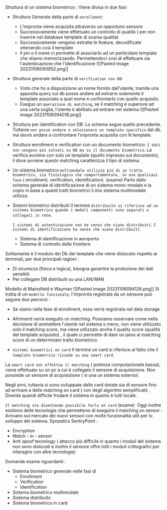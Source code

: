 Struttura di un sistema biometrico :
Viene divisa in due fasi:
- Struttura Generale della parte di `enrollment`:
	- L'impronta viene acquisita attraverso un opportuno sensore
	- Successivamente viene effettuato un controllo di qualità ( per non inserire nel database template di scarsa qualità)
	- Successivamente vengono estratte le feature, decodificate ottenendo così il template
	- Il pin o il nome ci permette di associarlo ad un particolare template che stiamo memorizzando. Permettendoci così di effettuare sia l'autenticazione che l'identificazione
	![[Pasted image 20231106093952.png]]
- Struttura generale della parte di `verification con DB`:
	- Visto che ho a disposizione un nome fornito dall'utente, tramite una apposita query sul db posso andare ad estrarre solamente il template associato a quel nome e confrontarlo con quello acquisito.
	- Eseguo un `operazione di matching`, se il matching è superiore ad una certa soglia, l'utente è abilitato ad entrare nel sistema
	![[Pasted image 20231106094018.png]]
- Struttura per identification con DB:
	Lo schema segue quello precedente. Tuttavia `non posso andare a selezionare un template specifico` dal db, ma dovrò andare a confrontare l'impronta acquisita con N template.
- Struttura enrollment e verification con un documento biometrico:
	`I dati non vengono più salvati su DB ma su il documento biometrico`.
	La verifica avviene con solo un template (quello impresso sul documento), il dove avviene questo matching caratterizza il tipo di sistema.
- Un sistema biometrico `multimodale utilizza più di un tratto biometrico, sia fisiologico che comportamentale, in una qualsiasi fase` ( enrollment, verification, identification)  (esame)
	Parto dallo schema generale di identificazione di un sistema mono-modale e la copio in base a quanti tratti biometrici il mio sistema multimodale utilizza.
- Sistemi biometrici distribuiti
	Il termine `distribuito si riferisce ad un sistema biometrico quando i moduli componenti sono separati e collegati in rete`.

	`I sistemi di autenticazione non ha senso che siano distribuiti`.
	`I sistemi di identificazione ha senso che siano distribuiti`
	- Sistema di identificazione in aeroporto
	- Sistema di controllo delle frontiere

Solitamente è il modulo dei Db dei template che viene dislocato rispetto ai terminali, per due principali ragioni :
- Di sicurezza (fisica e logica), bisogna garantire la protezione dei dati sensibili.
- Per collegare DB distribuiti su una LAN/WAN

Modello di Mainsfield e Wayman
![[Pasted image 20231106094126.png]]
Si tratta di un `modello funzionale`, l'impronta registrata da un sensore può seguire due percorsi :
- Se siamo nella fase di enrollment, essa verrà registrata nel data storage
- Altrimenti verrà eseguito un matching.
	Possiamo osservare come nella decisione di ammettere l'utente nel sistema o meno, non viene utilizzato solo il matching score, ma viene utilizzato anche il quality score (qualità del template acquisito) , il quale ci permette di dare un peso al matching score di un determinato tratto biometrico.


- `Sistemi biometrici on card`
Il termine un card si riferisce al fatto che il `template biometrico risiede su una smart card`.

La `smart card non effettua il matching` ( potenza computazionale bassa), viene effettuato su un pc a cui è collegato il sensore di acquisizione.
Non possiede un sensore di acquisizione ( si una un sistema esterno).

Negli anni, tuttavia si sono sviluppate delle card dotate sia di sensore fino ad arrivare a delle matching on card ( con degli algoritmi semplificati) . Diventa quandi difficile frodare il sistema in quanto è tutti locale.

`Il matching sta diventando possibile farlo on card` (esame) 
Oggi inoltre esistono delle tecnologie che permettono di eseguire il matching on sensor :
Arrivano sul mercato dei nuovi sensori con molte funzionalità utili per lo sviluppo del sistema. Synpatics SentryPoint :
- Encryption
- Match - in - sensor
- Anti spoof tecnology ( attacco più difficile in quanto i moduli del sistema non sono dislocati e inoltre il sensore offre tutti i moduli crittografici per interagire con altre tecnologie)

Domande esame riguardanti :
- Sistema biometrico generale nelle fasi di
	- Enrollment
	- Verification
	- Identification
- Sistema biometrico multimodale
- Sistema distribuito
- Sistema biometrico in card